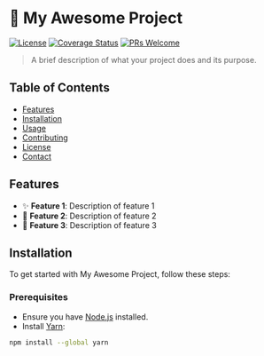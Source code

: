 # 🚀 My Awesome Project


[![License](https://img.shields.io/badge/license-MIT-blue.svg)](LICENSE)
[![Coverage Status](https://img.shields.io/coveralls/username/repo.svg)](https://coveralls.io/github/username/repo)
[![PRs Welcome](https://img.shields.io/badge/PRs-welcome-brightgreen.svg)](https://github.com/username/repo/pulls)

> A brief description of what your project does and its purpose.

## Table of Contents

- [Features](#features)
- [Installation](#installation)
- [Usage](#usage)
- [Contributing](#contributing)
- [License](#license)
- [Contact](#contact)

## Features

- ✨ **Feature 1**: Description of feature 1
- 🎉 **Feature 2**: Description of feature 2
- 🔧 **Feature 3**: Description of feature 3

## Installation

To get started with My Awesome Project, follow these steps:

### Prerequisites

- Ensure you have [Node.js](https://nodejs.org/) installed.
- Install [Yarn](https://yarnpkg.com/):

```bash
npm install --global yarn
